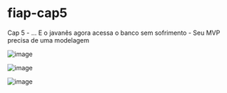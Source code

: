 # fiap-cap5
Cap 5 - ... E o javanês agora acessa o banco sem sofrimento - Seu MVP precisa de uma modelagem

![image](https://user-images.githubusercontent.com/6618004/185770633-d9ef33b2-8374-41e3-b535-031422f418cd.png)

![image](https://user-images.githubusercontent.com/6618004/185770662-012cbf1c-cff1-454f-b710-640564e0409c.png)

![image](https://user-images.githubusercontent.com/6618004/185770673-58371bf3-d8b2-4913-bc21-a1668bacddd4.png)
